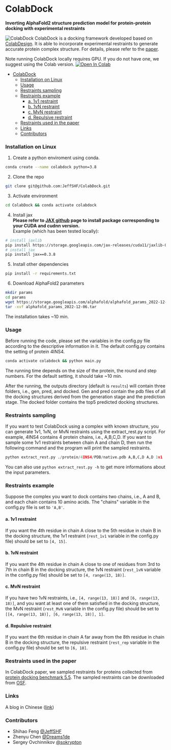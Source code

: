 # ColabDock
<b>Inverting AlphaFold2 structure prediction model for protein-protein docking with experimental restraints</b>

![ColabDock](https://github.com/JeffSHF/ColabDock/assets/88184243/62b65508-6bbf-46f5-a4c0-72206b5e09fe)
ColabDock is a docking framework developed based on [ColabDesign](https://github.com/sokrypton/ColabDesign.git). It is able to incorporate experimental restraints to generate accurate protein complex structure. For details, please refer to the [paper](https://doi.org/10.1101/2023.07.04.547599).

Note running ColabDock locally requires GPU. If you do not have one, we suggest using the Colab version.
<a href="https://colab.research.google.com/github/JeffSHF/ColabDock/blob/dev/ColabDock.ipynb">
  <img src="https://colab.research.google.com/assets/colab-badge.svg" alt="Open In Colab"/>
</a>


- [ColabDock](#colabdock)
    - [Installation on Linux](#installation-on-linux)
    - [Usage](#usage)
    - [Restraints sampling](#restraints-sampling)
    - [Restraints example](#restraints-example)
      - [a. 1v1 restraint](#a-1v1-restraint)
      - [b. 1vN restraint](#b-1vn-restraint)
      - [c. MvN restraint](#c-mvn-restraint)
      - [d. Repulsive restraint](#d-repulsive-restraint)
    - [Restraints used in the paper](#restraints-used-in-the-paper)
    - [Links](#links)
    - [Contributors](#contributors)


### Installation on Linux
1. Create a python enviroment using conda.
```bash
conda create --name colabdock python=3.8
```
2. Clone the repo
```bash
git clone git@github.com:JeffSHF/ColabDock.git
```
3. Activate environment
```bash
cd ColabDock && conda activate colabdock
```
4. Install jax  
<b>Please refer to [JAX github](https://github.com/google/jax) page to install package corresponding to your CUDA and cudnn version.</b>  
Example (which has been tested locally):
```bash
# install jaxlib
pip install https://storage.googleapis.com/jax-releases/cuda11/jaxlib-0.3.8+cuda11.cudnn805-cp38-none-manylinux2014_x86_64.whl
# install jax
pip install jax==0.3.8
```

5. Install other dependencies
```bash
pip install -r requirements.txt
```

6. Download AlphaFold2 parameters
```bash
mkdir params
cd params
wget https://storage.googleapis.com/alphafold/alphafold_params_2022-12-06.tar
tar -xvf alphafold_params_2022-12-06.tar
```
The installation takes ~10 min.

### Usage
Before running the code, please set the variables in the config.py file according to the descriptive information in it.
The default config.py contains the setting of protein 4INS4.
```bash
conda activate colabdock && python main.py
```
The running time depends on the size of the protein, the round and step numbers. For the default setting, it should take ~10 min.

After the running, the outputs directory (default is `results`) will contain three folders, i.e., gen, pred, and docked. Gen and pred contain the pdb files of all the docking structures derived from the generation stage and the prediction stage. The docked folder contains the top5 predicted docking structures.


### Restraints sampling
If you want to test ColabDock using a complex with known structure, you can generate 1v1, 1vN, or MvN restraints using the extract_rest.py script. For example, 4INS4 contains 4 protein chains, i.e., A,B,C,D. If you want to sample some 1v1 restraints between chain A and chain D, then run the following command and the program will print the sampled restraints.
```python
python extract_rest.py ./protein/4INS4/PDB/native.pdb A,B,C,D A,D 1v1
```
You can also use `python extract_rest.py -h` to get more informations about the input parameters.


### Restraints example
Suppose the complex you want to dock contains two chains, i.e., A and B, and each chain contains 10 amino acids. The "chains" variable in the config.py file is set to `'A,B'`.
#### a. 1v1 restraint
If you want the 4th residue in chain A close to the 5th residue in chain B in the docking structure, the 1v1 restraint (`rest_1v1` variable in the config.py file) should be set to `[4, 15]`.  
#### b. 1vN restraint
If you want the 4th residue in chain A close to one of residues from 3rd to 7th in chain B in the docking structure, the 1vN restraint (`rest_1vN` variable in the config.py file) should be set to `[4, range(13, 18)]`.  
#### c. MvN restraint
If you have two 1vN restraints, i.e., `[4, range(13, 18)]` and `[6, range(13, 18)]`, and you want at least one of them satisfied in the docking structure, the MvN restraint (`rest_MvN` variable in the config.py file) should be set to `[[4, range(13, 18)], [6, range(13, 18)], 1]`.  
#### d. Repulsive restraint
If you want the 6th residue in chain A far away from the 8th residue in chain B in the docking structure, the repulsive restraint (`rest_rep` variable in the config.py file) should be set to `[6, 18]`.  

### Restraints used in the paper
In ColabDock paper, we sampled restraints for proteins collected from [protein docking benchmark 5.5](https://doi.org/10.1016/j.jmb.2015.07.016). The sampled restraints can be downloaded from [OSF](https://doi.org/10.17605/OSF.IO/N6R48).

### Links
A blog in Chinese ([link](https://mp.weixin.qq.com/s/7-GE5Ueyq-7IpaezWUTyZA))

### Contributors
- Shihao Feng [@JeffSHF](https://github.com/JeffSHF)
- Zhenyu Chen [@Dreams1de](https://github.com/Dreams1de)
- Sergey Ovchinnikov [@sokrypton](https://github.com/sokrypton)
